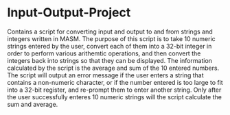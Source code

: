 # Input-Output-Project

Contains a script for converting input and output to and from strings and integers written in MASM. The purpose of this script is to take 10 numeric strings entered by the user, convert each of them into a 32-bit integer in order to perform various arithemtic operations, and then convert the integers back into strings so that they can be displayed. The information calculated by the script is the average and sum of the 10 entered numbers. The script will output an error message if the user enters a string that contains a non-numeric character, or if the number entered is too large to fit into a 32-bit register, and re-prompt them to enter another string. Only after the user successfully enteres 10 numeric strings will the script calculate the sum and average.

